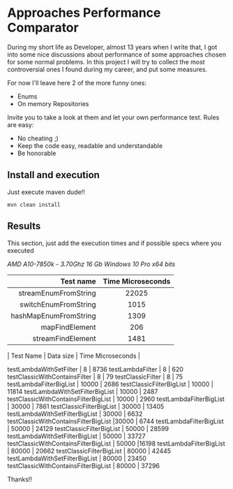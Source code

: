 # Approaches Performance Comparator

During my short life as Developer, almost 13 years when I write that, I got into some nice discussions about
performance of some approaches chosen for some normal problems.
In this project I will try to collect the most controversial ones I found during my career, and put some measures.

For now I'll leave here 2 of the more funny ones:
* Enums
* On memory Repositories

Invite you to take a look at them and let your own performance test.
Rules are easy:
* No cheating ;)
* Keep the code easy, readable and understandable
* Be honorable

## Install and execution

Just execute maven dude!!

`mvn clean install`

## Results
This section, just add the execution times and if possible specs where you executed

_AMD A10-7850k - 3.70Ghz_
_16 Gb_
_Windows 10 Pro x64 bits_

| Test name | Time Microseconds |
|  ----: | :---: |
streamEnumFromString|22025
switchEnumFromString|1015
hashMapEnumFromString|1309
mapFindElement|206
streamFindElement|1481

| Test Name | Data size | Time Microseconds |

testLambdaWithSetFilter | 8 | 8736
testLambdaFilter | 8 | 620 
testClassicWithContainsFilter | 8 | 79 
testClassicFilter | 8 | 75 
testLambdaFilterBigList | 10000 | 2686 
testClassicFilterBigList | 10000 | 11814 
testLambdaWithSetFilterBigList | 10000 | 2487
testClassicWithContainsFilterBigList | 10000 | 2960 
testLambdaFilterBigList | 30000 | 7861 
testClassicFilterBigList | 30000 | 13405 
testLambdaWithSetFilterBigList | 30000 | 6632
testClassicWithContainsFilterBigList |30000 | 6744
testLambdaFilterBigList | 50000 | 24129
testClassicFilterBigList | 50000 | 28599
testLambdaWithSetFilterBigList | 50000 | 33727
testClassicWithContainsFilterBigList | 50000 |16198
testLambdaFilterBigList | 80000 | 20662
testClassicFilterBigList | 80000 | 42445
testLambdaWithSetFilterBigList | 80000 | 23450
testClassicWithContainsFilterBigList | 80000 | 37296

Thanks!!